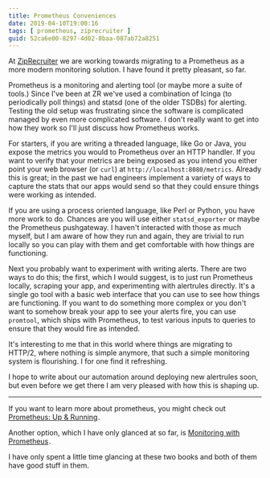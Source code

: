 ```yaml
---
title: Prometheus Conveniences
date: 2019-04-10T19:00:16
tags: [ prometheus, ziprecruiter ]
guid: 52ca6e00-8297-4d02-8baa-087ab72a8251
---
```

At [ZipRecruiter](https://www.ziprecruiter.com/hiring/technology) we are working
towards migrating to a Prometheus as a more modern monitoring solution.  I have
found it pretty pleasant, so far.

<!--more-->

Prometheus is a monitoring and alerting tool (or maybe more a suite of tools.)
Since I've been at ZR we've used a combination of Icinga (to periodically poll
things) and statsd (one of the older TSDBs) for alerting.  Testing the old setup
was frustrating since the software is complicated managed by even more
complicated software.  I don't really want to get into how they work so I'll
just discuss how Prometheus works.

For starters, if you are writing a threaded language, like Go or Java, you
expose the metrics you would to Prometheus over an HTTP handler.  If you want to
verify that your metrics are being exposed as you intend you either point your
web browser (or `curl`) at `http://localhost:8080/metrics`.  Already this is
great; in the past we had engineers implement a variety of ways to capture the
stats that our apps would send so that they could ensure things were working as
intended.

If you are using a process oriented language, like Perl or Python, you have more
work to do.  Chances are you will use either `statsd_exporter` or maybe the
Prometheus pushgateway.  I haven't interacted with those as much myself, but I
am aware of how they run and again, they are trivial to run locally so you can
play with them and get comfortable with how things are functioning.

Next you probably want to experiment with writing alerts.  There are two ways to
do this; the first, which I would suggest, is to just run Prometheus locally,
scraping your app, and experimenting with alertrules directly.  It's a single go
tool with a basic web interface that you can use to see how things are
functioning.  If you want to do something more complex or you don't want to
somehow break your app to see your alerts fire, you can use `promtool`, which
ships with Prometheus, to test various inputs to queries to ensure that they
would fire as intended.

It's interesting to me that in this world where things are migrating to HTTP/2,
where nothing is simple anymore, that such a simple monitoring system is
flourishing.  I for one find it refreshing.

I hope to write about our automation around deploying new alertrules soon, but
even before we get there I am very pleased with how this is shaping up.

---

If you want to learn more about prometheus, you might check out
<a target="_blank" href="https://www.amazon.com/gp/product/1492034142/ref=as_li_tl?ie=UTF8&camp=1789&creative=9325&creativeASIN=1492034142&linkCode=as2&tag=afoolishmanif-20&linkId=278532d1c97806594ebd0c4fcfa13ac0">Prometheus: Up &amp; Running</a><img src="//ir-na.amazon-adsystem.com/e/ir?t=afoolishmanif-20&l=am2&o=1&a=1492034142" width="1" height="1" border="0" alt="" style="border:none !important; margin:0px !important;" />.

Another option, which I have only glanced at so far, is
<a target="_blank" href="https://www.amazon.com/gp/product/B07DPH8MN9/ref=as_li_tl?ie=UTF8&camp=1789&creative=9325&creativeASIN=B07DPH8MN9&linkCode=as2&tag=afoolishmanif-20&linkId=2b4f2f0a6875da783935182c302d73c5">Monitoring with Prometheus</a><img src="//ir-na.amazon-adsystem.com/e/ir?t=afoolishmanif-20&l=am2&o=1&a=B07DPH8MN9" width="1" height="1" border="0" alt="" style="border:none !important; margin:0px !important;" />.

I have only spent a little time glancing at these two books and both of them
have good stuff in them.
